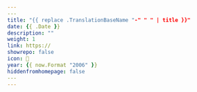 ```yaml
---
​---
title: "{{ replace .TranslationBaseName "-" " " | title }}"
date: {{ .Date }}
description: ""
weight: 1
link: https://
showrepo: false
icon: 🐶
year: {{ now.Format "2006" }}
hiddenfromhomepage: false
​---
---
```

